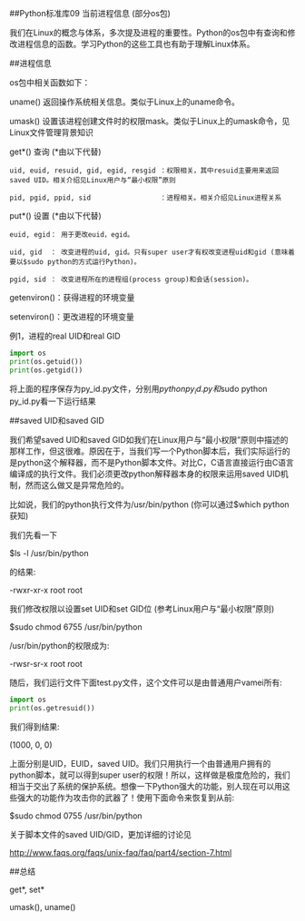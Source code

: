 
##Python标准库09 当前进程信息 (部分os包)


 

我们在Linux的概念与体系，多次提及进程的重要性。Python的os包中有查询和修改进程信息的函数。学习Python的这些工具也有助于理解Linux体系。

 

##进程信息

os包中相关函数如下：

uname() 返回操作系统相关信息。类似于Linux上的uname命令。

umask() 设置该进程创建文件时的权限mask。类似于Linux上的umask命令，见Linux文件管理背景知识

 

get*() 查询 (*由以下代替)

    uid, euid, resuid, gid, egid, resgid ：权限相关，其中resuid主要用来返回saved UID。相关介绍见Linux用户与“最小权限”原则

    pid, pgid, ppid, sid                 ：进程相关。相关介绍见Linux进程关系

 

put*() 设置 (*由以下代替)

    euid, egid： 用于更改euid，egid。

    uid, gid  ： 改变进程的uid, gid。只有super user才有权改变进程uid和gid (意味着要以$sudo python的方式运行Python)。

    pgid, sid ： 改变进程所在的进程组(process group)和会话(session)。

 

getenviron()：获得进程的环境变量

setenviron()：更改进程的环境变量

 

例1，进程的real UID和real GID
```python
import os
print(os.getuid())
print(os.getgid())
```
将上面的程序保存为py_id.py文件，分别用$python py_id.py和$sudo python py_id.py看一下运行结果

 

##saved UID和saved GID

我们希望saved UID和saved GID如我们在Linux用户与“最小权限”原则中描述的那样工作，但这很难。原因在于，当我们写一个Python脚本后，我们实际运行的是python这个解释器，而不是Python脚本文件。对比C，C语言直接运行由C语言编译成的执行文件。我们必须更改python解释器本身的权限来运用saved UID机制，然而这么做又是异常危险的。

比如说，我们的python执行文件为/usr/bin/python (你可以通过$which python获知)

我们先看一下

$ls -l /usr/bin/python

的结果:

-rwxr-xr-x root root

 

我们修改权限以设置set UID和set GID位 (参考Linux用户与“最小权限”原则)

$sudo chmod 6755 /usr/bin/python

/usr/bin/python的权限成为:

-rwsr-sr-x root root

 

随后，我们运行文件下面test.py文件，这个文件可以是由普通用户vamei所有:
```python
import os
print(os.getresuid())
```
我们得到结果:

(1000, 0, 0)

上面分别是UID，EUID，saved UID。我们只用执行一个由普通用户拥有的python脚本，就可以得到super user的权限！所以，这样做是极度危险的，我们相当于交出了系统的保护系统。想像一下Python强大的功能，别人现在可以用这些强大的功能作为攻击你的武器了！使用下面命令来恢复到从前:

$sudo chmod 0755 /usr/bin/python

 

关于脚本文件的saved UID/GID，更加详细的讨论见

http://www.faqs.org/faqs/unix-faq/faq/part4/section-7.html

 

##总结

get*, set*

umask(), uname()
